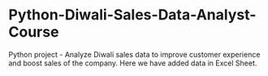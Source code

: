 # Python-Diwali-Sales-Data-Analyst-Course
Python project - Analyze Diwali sales data to improve customer experience and boost sales of the company.
Here we have added data in Excel Sheet.
